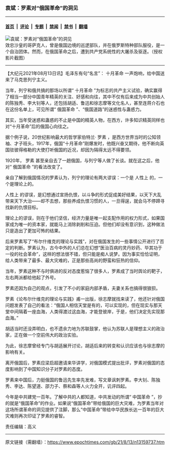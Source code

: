 ### 袁斌：罗素对“俄国革命”的洞见

---

#### [首页](../../../..?n13159737) &nbsp;|&nbsp; [评论](../../../../../epoch-comment?n13159737) &nbsp;|&nbsp; [专题](../../../../../epoch-special?n13159737) &nbsp;|&nbsp; [禁闻](../../../../../epoch-news?n13159737) &nbsp;|&nbsp; [禁书](../../../../../books?n13159737) &nbsp;|&nbsp; [翻墙](https://github.com/gfw-breaker/nogfw/blob/master/README.md?n13159737)


<div><img alt="袁斌：罗素对“俄国革命”的洞见" class="attachment-djy_600_400 size-djy_600_400 wp-post-image" src="https://i.epochtimes.com/assets/uploads/2019/06/2019-06-110.28-600x400.jpg"/>
<div class="caption">
 效忠沙皇的哥萨克人，曾是俄国边境的巡逻部队，并在俄罗斯特种部队服役，是一个自治团体。然而，在俄国革命之后，遭到共产党系统性的大屠杀及驱逐。（授权影片截图）
</div></div><hr/><div class="post_content" id="artbody" itemprop="articleBody">
 <!-- article content begin -->
 <p>
  【大纪元2021年08月13日讯】毛泽东有句“名言”：
  <ok href="https://www.epochtimes.com/gb/tag/%E5%8D%81%E6%9C%88%E9%9D%A9%E5%91%BD.html">
   十月革命
  </ok>
  一声炮响，给中国送来了马克思列宁主义。
 </p>
 <p>
  当年，列宁和俄共搞的那场以所谓“
  <ok href="https://www.epochtimes.com/gb/tag/%E5%8D%81%E6%9C%88%E9%9D%A9%E5%91%BD.html">
   十月革命
  </ok>
  ”为标志的共产主义试验，确实赢得了相当一部分中国青年精英的关注、好感和向往，其中不仅有后来成为中共创始人的陈独秀、李大钊等人，还包括胡适、鲁迅和徐志摩等文化名人，甚至连蒋介石也在这份名单上，可见所谓“
  <ok href="https://www.epochtimes.com/gb/tag/%E4%BF%84%E5%9B%BD%E9%9D%A9%E5%91%BD.html">
   俄国革命
  </ok>
  ”、“俄国道路”的迷惑性与蛊惑力。
 </p>
 <p>
  其实，当年受迷惑和蛊惑的不止是中国的精英人物，在西方，许多知识精英同样也对“十月革命”后的俄国心向往之。
 </p>
 <p>
  据个例子说，20世纪影响最大的哲学家伯特兰·
  <ok href="https://www.epochtimes.com/gb/tag/%E7%BD%97%E7%B4%A0.html">
   罗素
  </ok>
  ，是西方世界当时的公知领袖、才子班头，1917年，俄国“十月革命”刚爆发时，他既兴奋又期待，他不断向英国驻彼得格勒的大使打听俄国的近况，却因为隔得太远不得要领。
 </p>
 <p>
  1920年，
  <ok href="https://www.epochtimes.com/gb/tag/%E7%BD%97%E7%B4%A0.html">
   罗素
  </ok>
  甚至亲自去了一趟俄国，与列宁等人做了长谈。就在这之后，他对“
  <ok href="https://www.epochtimes.com/gb/tag/%E4%BF%84%E5%9B%BD%E9%9D%A9%E5%91%BD.html">
   俄国革命
  </ok>
  ”的看法改变了。
 </p>
 <p>
  亲自了解到俄国情况的罗素认为，列宁的理论有两大谬误：一个是
  <ok href="https://www.epochtimes.com/gb/tag/%E4%BA%BA%E6%80%A7%E4%B8%8A.html">
   人性上
  </ok>
  的，一个是理论上的。
 </p>
 <p>
  <ok href="https://www.epochtimes.com/gb/tag/%E4%BA%BA%E6%80%A7%E4%B8%8A.html">
   人性上
  </ok>
  的谬误，是幻想通过宣扬仇恨，以斗争的形式促成美好结果，以天下大乱带来天下大治——却不去想，那些养成仇恨习惯的人，一旦得逞，就会马不停蹄寻找新的仇恨目标。
 </p>
 <p>
  理论上的谬误，则在于他们坚信，经济力量是唯一起支配作用的权力形式，如果国家成为唯一的资本家，就能马上消除剥削和压迫。但他们却没有意识到，这种做法只是造出了更加可怖的结果。
 </p>
 <p>
  后来罗素写了“布尔什维克的理论与实践”，对在俄国发生的一些事情公开进行了否定的判断。罗素认为，古今中外的人们总在幻想“医治百病的灵丹妙药、毕其功于一役的社会革命”，这样的想法很不错，但只能是痴人说梦。因为事实恰恰证明，给人类带来了最多、最大灾难的，正是那些高尚的野蛮和狂热的信仰。
 </p>
 <p>
  当年，罗素这种不与时俱进的反对态度惹恼了很多人，罗素成了当时舆论的靶子，左右两派都给他起了外号。
 </p>
 <p>
  罗素还因为自己的观点，引发了不小的家庭内部矛盾，夫妻关系也搞得很狼狈。
 </p>
 <p>
  罗素《论布尔什维克的理论与实践》甫一出版，徐志摩就找来读了，他还针对俄国问题发表了自己的看法：“俄国人相信天堂是有的，可以实现的，但在现实与那天堂中间隔着一座血海，人类得渡过这血海，才能登彼岸，于是，他们决定先实现那血海。”
 </p>
 <p>
  胡适当时还没弄明白，也不遗余力地为苏联鼓掌，他认为苏联人是理想主义的政治家，正在做一个空前伟大的政治实验。
 </p>
 <p>
  为此，徐志摩曾经专门与胡适展开讨论，胡适后来的转变和认识应该也与徐志摩的影响有关。
 </p>
 <p>
  离开俄国后，罗素应梁启超邀请来华讲学，对俄国模式提出批评，罗素对俄国的态度影响到了中国知识分子对罗素的态度。
 </p>
 <p>
  罗素来中国后，力挺俄国的鲁迅先生率先发难，写文章讽刺罗素。李大钊、陈独秀、李达、陈望道、邵力子、蔡和森等人火力全开，讥评四起。
 </p>
 <p>
  今年是中共建党一百年。了解中共的人都知道，中共发动的所谓“
  <ok href="https://www.epochtimes.com/gb/tag/%E4%B8%AD%E5%9B%BD%E9%9D%A9%E5%91%BD.html">
   中国革命
  </ok>
  ”，抄的就是“俄国革命”的作业。如果说“俄国革命”带给俄国的巨大灾难，为罗素当年对这场所谓革命的洞见提供了注脚，那么“中国革命”带给中华民族长达一百年的巨大灾难则再次印证了罗素的睿智。
 </p>
 <p>
  责任编辑：高义
 </p>
 <!-- article content end -->
 <div id="below_article_ad">
 </div>
</div>


---

原文链接（需翻墙）：https://www.epochtimes.com/gb/21/8/13/n13159737.htm